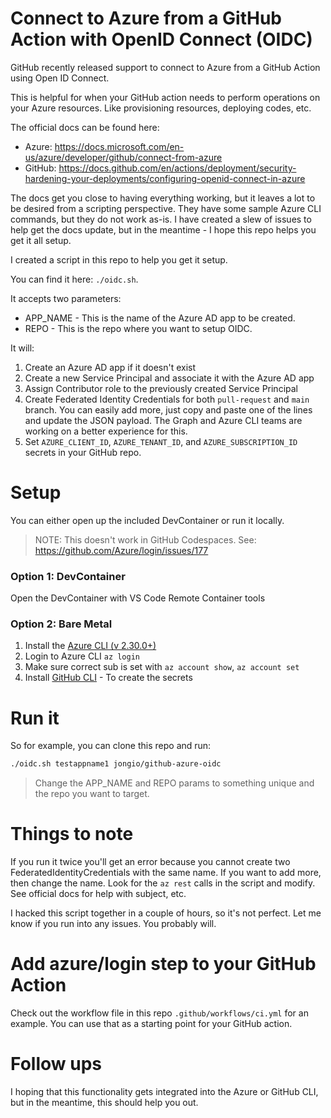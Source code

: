 # Connect to Azure from a GitHub Action with OpenID Connect (OIDC)

GitHub recently released support to connect to Azure from a GitHub Action using Open ID Connect.

This is helpful for when your GitHub action needs to perform operations on your Azure resources.  Like provisioning resources, deploying codes, etc.

The official docs can be found here:
- Azure: https://docs.microsoft.com/en-us/azure/developer/github/connect-from-azure
- GitHub: https://docs.github.com/en/actions/deployment/security-hardening-your-deployments/configuring-openid-connect-in-azure

The docs get you close to having everything working, but it leaves a lot to be desired from a scripting perspective.  They have some sample Azure CLI commands, but they do not work as-is.  I have created a slew of issues to help get the docs update, but in the meantime - I hope this repo helps you get it all setup.

I created a script in this repo to help you get it setup.  

You can find it here: `./oidc.sh`.

It accepts two parameters:
 - APP_NAME - This is the name of the Azure AD app to be created.
 - REPO - This is the repo where you want to setup OIDC.

It will:
1. Create an Azure AD app if it doesn't exist
1. Create a new Service Principal and associate it with the Azure AD app
1. Assign Contributor role to the previously created Service Principal
1. Create Federated Identity Credentials for both `pull-request` and `main` branch.  You can easily add more, just copy and paste one of the lines and update the JSON payload.  The Graph and Azure CLI teams are working on a better experience for this.
1. Set `AZURE_CLIENT_ID`, `AZURE_TENANT_ID`, and `AZURE_SUBSCRIPTION_ID` secrets in your GitHub repo.

# Setup

You can either open up the included DevContainer or run it locally.  

> NOTE: This doesn't work in GitHub Codespaces. See: https://github.com/Azure/login/issues/177

### Option 1: DevContainer

Open the DevContainer with VS Code Remote Container tools

### Option 2: Bare Metal

1. Install the [Azure CLI (v 2.30.0+)](https://docs.microsoft.com/cli/azure/install-azure-cli)
  1. Login to Azure CLI `az login`
  1. Make sure correct sub is set with `az account show`, `az account set`
1. Install [GitHub CLI](https://github.com/cli/cli) - To create the secrets

# Run it
So for example, you can clone this repo and run:

```bash
./oidc.sh testappname1 jongio/github-azure-oidc
```

> Change the APP_NAME and REPO params to something unique and the repo you want to target.

# Things to note
If you run it twice you'll get an error because you cannot create two FederatedIdentityCredentials with the same name.  If you want to add more, then change the name.  Look for the `az rest` calls in the script and modify.  See official docs for help with subject, etc.

I hacked this script together in a couple of hours, so it's not perfect. Let me know if you run into any issues. You probably will.

# Add azure/login step to your GitHub Action
Check out the workflow file in this repo `.github/workflows/ci.yml` for an example.  You can use that as a starting point for your GitHub action.

# Follow ups
I hoping that this functionality gets integrated into the Azure or GitHub CLI, but in the meantime, this should help you out.